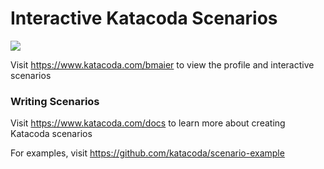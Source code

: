 # Interactive Katacoda Scenarios

[![](http://shields.katacoda.com/katacoda/bmaier/count.svg)](https://www.katacoda.com/bmaier "Get your profile on Katacoda.com")

Visit https://www.katacoda.com/bmaier to view the profile and interactive scenarios

### Writing Scenarios
Visit https://www.katacoda.com/docs to learn more about creating Katacoda scenarios

For examples, visit https://github.com/katacoda/scenario-example
